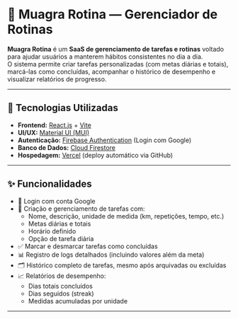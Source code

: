# 📌 Muagra Rotina — Gerenciador de Rotinas  

**Muagra Rotina** é um **SaaS de gerenciamento de tarefas e rotinas** voltado para ajudar usuários a manterem hábitos consistentes no dia a dia.  
O sistema permite criar tarefas personalizadas (com metas diárias e totais), marcá-las como concluídas, acompanhar o histórico de desempenho e visualizar relatórios de progresso.  

---

## 🚀 Tecnologias Utilizadas  

- **Frontend:** [React.js](https://reactjs.org/) + [Vite](https://vitejs.dev/)  
- **UI/UX:** [Material UI (MUI)](https://mui.com/)  
- **Autenticação:** [Firebase Authentication](https://firebase.google.com/docs/auth) (Login com Google)  
- **Banco de Dados:** [Cloud Firestore](https://firebase.google.com/docs/firestore)  
- **Hospedagem:** [Vercel](https://vercel.com/) (deploy automático via GitHub)  

---

## ✨ Funcionalidades  

- 🔑 Login com conta Google  
- 📝 Criação e gerenciamento de tarefas com:  
  - Nome, descrição, unidade de medida (km, repetições, tempo, etc.)  
  - Metas diárias e totais  
  - Horário definido  
  - Opção de tarefa diária  
- ✅ Marcar e desmarcar tarefas como concluídas  
- 📊 Registro de logs detalhados (incluindo valores além da meta)  
- 🗂 Histórico completo de tarefas, mesmo após arquivadas ou excluídas  
- 📈 Relatórios de desempenho:  
  - Dias totais concluídos  
  - Dias seguidos (streak)  
  - Medidas acumuladas por unidade  

---
